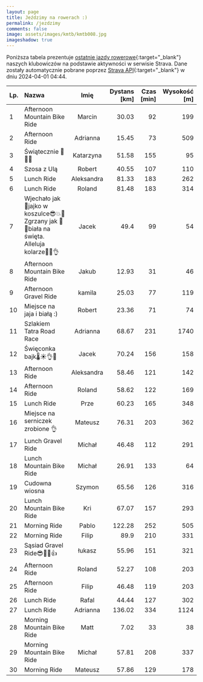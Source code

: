 ```yaml
---
layout: page
title: Jeździmy na rowerach :)
permalink: /jezdzimy
comments: false
image: assets/images/kmtb/kmtb008.jpg
imageshadow: true
---
```


Poniższa tabela prezentuje [ostatnie jazdy rowerowe](https://www.strava.com/clubs/336381){:target="_blank"} naszych klubowiczów na podstawie aktywności w serwisie Strava. Dane zostały automatycznie pobrane poprzez [Strava API](https://developers.strava.com/docs/reference/#api-Clubs-getClubActivitiesById){:target="_blank"} w dniu 2024-04-01 04:44.

Lp. | Nazwa | Imię | Dystans [km] | Czas [min] | Wysokość [m]
:--- | :--- | :---: | ---: | ---: | ---:
1|Afternoon Mountain Bike Ride|Marcin|30.03|92|199
2|Afternoon Ride|Adrianna|15.45|73|509
3|Świątecznie 🐣🐰🐥|Katarzyna|51.58|155|95
4|Szosa z Ulą|Robert|40.55|107|110
5|Lunch Ride|Aleksandra|81.33|183|262
6|Lunch Ride|Roland|81.48|183|314
7|Wjechało jak 🍳jajko w koszulce😎💥🥚Zgrzany jak 🍣🍠biała na święta. Alleluja kolarze🚴‍♂️👌|Jacek|49.4|99|54
8|Afternoon Mountain Bike Ride|Jakub|12.93|31|46
9|Afternoon Gravel Ride|kamila|25.03|77|119
10|Miejsce na jaja i białą :)|Robert|23.36|71|74
11|Szlakiem Tatra Road Race|Adrianna|68.67|231|1740
12|Święconka bajk🌡☀️👌🥚|Jacek|70.24|156|158
13|Afternoon Ride|Aleksandra|58.46|121|142
14|Afternoon Ride|Roland|58.62|122|169
15|Lunch Ride|Prze|60.23|165|348
16|Miejsce na serniczek zrobione 👌|Mateusz|76.31|203|362
17|Lunch Gravel Ride|Michał|46.48|112|291
18|Lunch Mountain Bike Ride|Michał|26.91|133|64
19|Cudowna wiosna|Szymon|65.56|126|316
20|Lunch Mountain Bike Ride|Kri|67.07|157|293
21|Morning Ride|Pablo|122.28|252|505
22|Morning Ride|Filip|89.9|210|331
23|Sąsiad Gravel Ride😎🚴‍♂️👍|łukasz|55.96|151|321
24|Afternoon Ride|Roland|52.27|108|203
25|Afternoon Ride|Filip|46.48|119|203
26|Lunch Ride|Rafal|44.44|127|302
27|Lunch Ride|Adrianna|136.02|334|1124
28|Morning Mountain Bike Ride|Matt|7.02|33|38
29|Morning Mountain Bike Ride|Michał|57.81|208|337
30|Morning Ride|Mateusz|57.86|129|178
